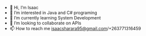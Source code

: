 - 👋 Hi, I’m Isaac
- 👀 I’m interested in Java and C# programing
- 🌱 I’m currently learning System Development
- 💞️ I’m looking to collaborate on APIs
- 📫 How to reach me isaacsharara95@gmail.com/+263771316459

<!---
isaacsharara95/isaacsharara95 is a ✨ special ✨ repository because its `README.md` (this file) appears on your GitHub profile.
You can click the Preview link to take a look at your changes.
--->
